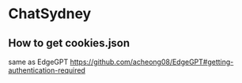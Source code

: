 # ChatSydney
## How to get cookies.json
same as EdgeGPT https://github.com/acheong08/EdgeGPT#getting-authentication-required
